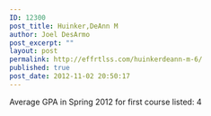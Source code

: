 ```yaml
---
ID: 12300
post_title: Huinker,DeAnn M
author: Joel DesArmo
post_excerpt: ""
layout: post
permalink: http://effrtlss.com/huinkerdeann-m-6/
published: true
post_date: 2012-11-02 20:50:17
---
```

<p>Average GPA in Spring 2012 for first course listed: 4</p>